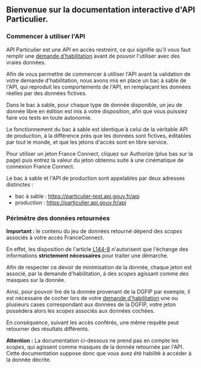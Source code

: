 ## Bienvenue sur la documentation interactive d'API Particulier.

### Commencer à utiliser l'API

API Particulier est une API en accès restreint, ce qui signifie qu'il vous faut remplir une [demande d'habilitation](https://datapass.api.gouv.fr) avant de pouvoir l'utiliser avec des vraies données.

Afin de vous permettre de commencer à utiliser l'API avant la validation de votre demande d'habilitation, nous avons mis en place un bac à sable de l'API, qui reproduit les comportements de l'API, en remplaçant les données réelles par des données fictives.

Dans le bac à sable, pour chaque type de donnée disponible, un jeu de donnée libre en édition est mis à votre disposition, afin que vous puissiez faire vos tests en toute autonomie.

Le fonctionnement du bac à sable est identique à celui de la véritable API de production, à la différence près que les données sont fictives, éditables par tout le monde, et que les jetons d'accès sont en libre service.

Pour utiliser un jeton France Connect, cliquez sur Authorize (plus bas sur la page) puis entrez la valeur du jeton obtennu suite à une cinématique de  connexion France Connect.

Le bac à sable et l'API de production sont appelables par deux adresses distinctes :

- bac à sable : https://particulier-test.api.gouv.fr/api
- production : https://particulier.api.gouv.fr/api

### Périmètre des données retournées

**Important :** le contenu du jeu de données retourné dépend des _scopes_ associés à votre accès FranceConnect.

En effet, les disposition de l'article [L144-8](https://www.legifrance.gouv.fr/affichCodeArticle.do?cidTexte=LEGITEXT000031366350&idArticle=LEGIARTI000031367412&dateTexte=&categorieLien=cid) n'autorisent que l'échange des informations **strictement nécessaires** pour traiter une démarche.

Afin de respecter ce devoir de minimisation de la donnée, chaque jeton est associé, par la demande d'habilitation, à des _scopes_ agissant comme des masques sur la donnée.

Ainsi, pour pouvoir lire de la donnée provenant de la DGFIP par exemple, il est nécessaire de cocher lors de votre [demande d'habilitation](https://datapass.api.gouv.fr) une ou plusieurs cases correspondant aux données de la DGFIP, votre jeton possèdera alors les _scopes_ associés aux données cochées.

En conséquence, suivant les accès conférés, une même requête peut retourner des résultats différents.

**Attention :** La documentation ci-dessous ne prend pas en compte les _scopes_, qui agissent comme masques de la donnée retournée par l'API. Cette documentation suppose donc que vous avez été habilité à accéder à la donnée décrite.

